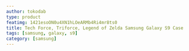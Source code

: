 ```yaml
---
author: tokodab
type: product
featimg: 1421esoON0u4XN1hLOeARMb4Ri4mr8ts0
title: Tech Force, Triforce, Legend of Zelda Samsung Galaxy S9 Case
tags: [samsung, galaxy, s9]
category: [samsung]
---
```

